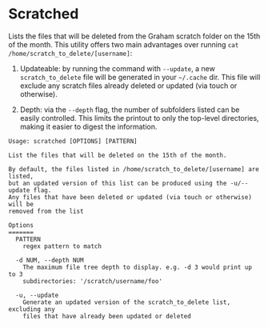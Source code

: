 # Scratched

Lists the files that will be deleted from the Graham scratch folder on the 15th of the month. This utility offers two main advantages over running `cat /home/scratch_to_delete/[username]`:

1. Updateable: by running the command with `--update`, a new `scratch_to_delete` file will be generated in your `~/.cache` dir. This file will exclude any scratch files already deleted or updated (via touch or otherwise).

2. Depth: via the `--depth` flag, the number of subfolders listed can be easily controlled. This limits the printout to only the top-level directories, making it easier to digest the information.


```
Usage: scratched [OPTIONS] [PATTERN]

List the files that will be deleted on the 15th of the month.

By default, the files listed in /home/scratch_to_delete/[username] are listed,
but an updated version of this list can be produced using the -u/--update flag.
Any files that have been deleted or updated (via touch or otherwise) will be
removed from the list

Options
=======
  PATTERN
    regex pattern to match

  -d NUM, --depth NUM
    The maximum file tree depth to display. e.g. -d 3 would print up to 3
    subdirectories: '/scratch/username/foo'

  -u, --update
    Generate an updated version of the scratch_to_delete list, excluding any
    files that have already been updated or deleted
```


